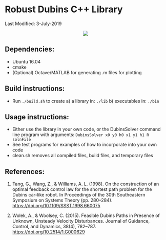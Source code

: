 # Robust Dubins C++ Library
Last Modified: 3-July-2019

<p align="center"> 
<img src="http://arturwolek.com/img/RobustDubins.png">
</p>

## Dependencies:
- Ubuntu 16.04
- cmake
- (Optional) Octave/MATLAB
  for generating .m files for plotting

## Build instructions:
- Run `./build.sh` to create
  a) a library in: `./lib`
  b) executables in: `./bin`

## Usage instructions:
- Either use the library in your own code, or the DubinsSolver command line program with arguments:
`DubinsSolver x0 y0 h0 x1 y1 h1 R solnFile`
- See test programs for examples of how to incorporate into your own code
- clean.sh removes all compiled files, build files, and temporary files 

## References:

1. Tang, G., Wang, Z., & Williams, A. L. (1998). On the construction of an optimal feedback control law for the shortest path problem for the Dubins car-like robot. In Proceedings of the 30th Southeastern Symposium on Systems Theory (pp. 280–284). 
https://doi.org/10.1109/SSST.1998.660075

2. Wolek, A., & Woolsey, C. (2015). Feasible Dubins Paths in Presence of Unknown, Unsteady Velocity Disturbances. Journal of Guidance, Control, and Dynamics, 38(4), 782–787. 
https://doi.org/10.2514/1.G000629

